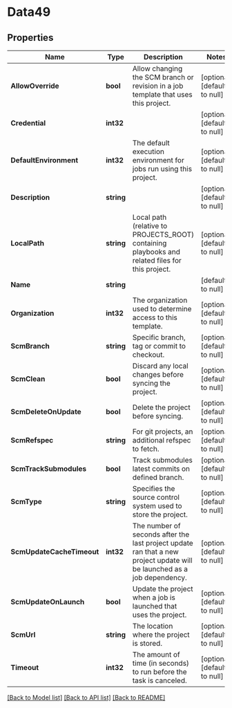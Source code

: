# Data49

## Properties
Name | Type | Description | Notes
------------ | ------------- | ------------- | -------------
**AllowOverride** | **bool** | Allow changing the SCM branch or revision in a job template that uses this project. | [optional] [default to null]
**Credential** | **int32** |  | [optional] [default to null]
**DefaultEnvironment** | **int32** | The default execution environment for jobs run using this project. | [optional] [default to null]
**Description** | **string** |  | [optional] [default to null]
**LocalPath** | **string** | Local path (relative to PROJECTS_ROOT) containing playbooks and related files for this project. | [optional] [default to null]
**Name** | **string** |  | [default to null]
**Organization** | **int32** | The organization used to determine access to this template. | [optional] [default to null]
**ScmBranch** | **string** | Specific branch, tag or commit to checkout. | [optional] [default to null]
**ScmClean** | **bool** | Discard any local changes before syncing the project. | [optional] [default to null]
**ScmDeleteOnUpdate** | **bool** | Delete the project before syncing. | [optional] [default to null]
**ScmRefspec** | **string** | For git projects, an additional refspec to fetch. | [optional] [default to null]
**ScmTrackSubmodules** | **bool** | Track submodules latest commits on defined branch. | [optional] [default to null]
**ScmType** | **string** | Specifies the source control system used to store the project. | [optional] [default to null]
**ScmUpdateCacheTimeout** | **int32** | The number of seconds after the last project update ran that a new project update will be launched as a job dependency. | [optional] [default to null]
**ScmUpdateOnLaunch** | **bool** | Update the project when a job is launched that uses the project. | [optional] [default to null]
**ScmUrl** | **string** | The location where the project is stored. | [optional] [default to null]
**Timeout** | **int32** | The amount of time (in seconds) to run before the task is canceled. | [optional] [default to null]

[[Back to Model list]](../README.md#documentation-for-models) [[Back to API list]](../README.md#documentation-for-api-endpoints) [[Back to README]](../README.md)


